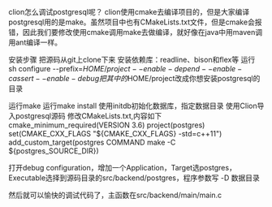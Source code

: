 clion怎么调试postgresql呢？
clion使用cmake去编译项目的，但是大家编译postgresql用的是make。虽然项目中也有CMakeLists.txt文件，但是cmake会报错，因此我们要修改使用cmake调用make去做编译，就好像在java中用maven调用ant编译一样。

安装步骤
把源码从git上clone下来
安装依赖库：readline、bison和flex等
运行
sh configure --prefix=$HOME/project --enable-depend --enable-cassert --enable-debug
把其中的$HOME/project改成你想安装postgresql的目录

运行make
运行make install
使用initdb初始化数据库，指定数据目录
使用Clion导入postgresql源码
修改CMakeLists.txt,内容如下
cmake_minimum_required(VERSION 3.6)
project(postgres)
set(CMAKE_CXX_FLAGS "${CMAKE_CXX_FLAGS} -std=c++11")
add_custom_target(postgres COMMAND make -C ${postgres_SOURCE_DIR})


打开debug configuration，增加一个Application，Target选postgres，Executable选择到源码目录的src/backend/postgres，程序参数写 -D 数据目录

然后就可以愉快的调试代码了，主函数在src/backend/main/main.c

